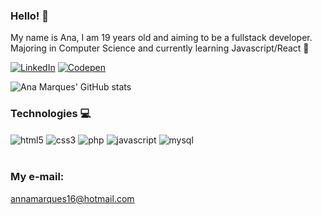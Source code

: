 ### Hello! 👋
My name is Ana, I am 19 years old and aiming to be a fullstack developer. <br />
Majoring in Computer Science and currently learning Javascript/React 👾



[![LinkedIn](https://img.shields.io/badge/LinkedIn-0077B5?style=for-the-badge&logo=linkedin&logoColor=white)](https://www.linkedin.com/in/ana-marques-11643b221)
[![Codepen](https://img.shields.io/badge/Codepen-000000?style=for-the-badge&logo=codepen&logoColor=white)](https://codepen.io/nana-marques)

![Ana Marques' GitHub stats](https://github-readme-stats.vercel.app/api?username=nana-marques&hide=stars&show_icons=true&theme=dracula)

### Technologies 💻

<div>
    <img align="center" alt="html5" src="https://img.shields.io/badge/HTML5-E34F26?style=for-the-badge&logo=html5&logoColor=white" />
    <img align="center" alt="css3" src="https://img.shields.io/badge/CSS3-1572B6?style=for-the-badge&logo=css3&logoColor=white" />
    <img align="center" alt="php" src="https://img.shields.io/badge/PHP-777BB4?style=for-the-badge&logo=php&logoColor=white" />
    <img align="center" alt="javascript" src="https://img.shields.io/badge/JavaScript-F7DF1E?style=for-the-badge&logo=javascript&logoColor=black" />
    <img align="center" alt="mysql" src="https://img.shields.io/badge/MySQL-00000F?style=for-the-badge&logo=mysql&logoColor=white" />
</div> <br />

### My e-mail: 
annamarques16@hotmail.com
